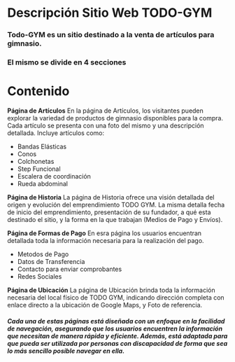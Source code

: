 # Descripción Sitio Web TODO-GYM

### **Todo-GYM es un sitio destinado a la venta de artículos para gimnasio.**
### **El mismo se divide en 4 secciones**

# Contenido

**Página de Artículos**
En la página de Artículos, los visitantes pueden explorar la variedad de productos de gimnasio disponibles para la compra. Cada artículo se presenta con una foto del mismo y una descripción detallada. Incluye artículos como: 
- 	Bandas Elásticas
- 	Conos
- 	Colchonetas
- 	Step Funcional
- 	Escalera de coordinación
- 	Rueda abdominal

**Página de Historia**
La página de Historia ofrece una visión detallada del origen y evolución del emprendimiento TODO GYM. La misma detalla fecha de inicio del emprendimiento, presentación de su fundador, a qué esta destinado el sitio, y la forma en la que trabajan (Medios de Pago y Envíos).

**Página de Formas de Pago**
En esra página los usuarios encuentran detallada toda la información necesaria para la realización del pago.

- 	Metodos de Pago
- 	Datos de Transferencia 
- 	Contacto para enviar comprobantes
- 	Redes Sociales

**Página de Ubicación**
La página de Ubicación brinda toda la información necesaria del local físico de TODO GYM, indicando dirección completa con enlace directo a la ubicación de Google Maps, y Foto de referencia. 




##### Cada una de estas páginas está diseñada con un enfoque en la facilidad de navegación, asegurando que los usuarios encuentren la información que necesitan de manera rápida y eficiente. Además, está adaptada para que pueda ser utilizada por personas con discapacidad de forma que sea lo más sencillo posible navegar en ella.






